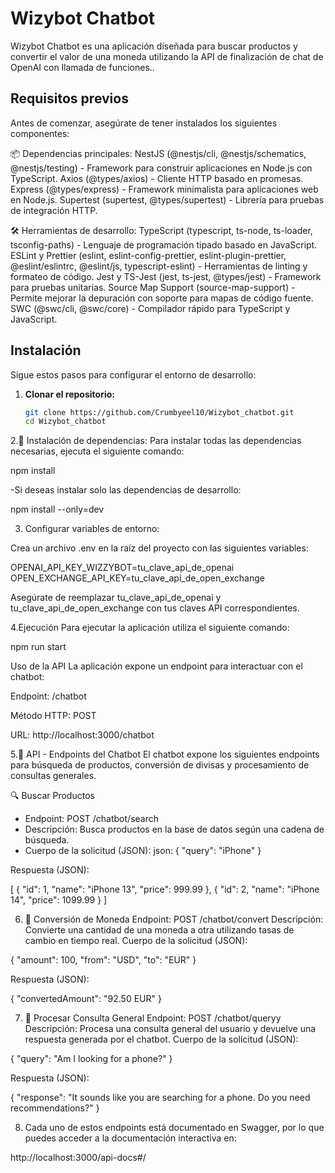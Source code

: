 
# Wizybot Chatbot

Wizybot Chatbot es una aplicación diseñada para buscar productos y convertir el valor de una moneda utilizando la API de finalización de chat de OpenAI con llamada de funciones..

## Requisitos previos

Antes de comenzar, asegúrate de tener instalados los siguientes componentes:

📦 Dependencias principales:
NestJS (@nestjs/cli, @nestjs/schematics, @nestjs/testing) - Framework para construir aplicaciones en Node.js con TypeScript.
Axios (@types/axios) - Cliente HTTP basado en promesas.
Express (@types/express) - Framework minimalista para aplicaciones web en Node.js.
Supertest (supertest, @types/supertest) - Librería para pruebas de integración HTTP.

🛠️ Herramientas de desarrollo:
TypeScript (typescript, ts-node, ts-loader, tsconfig-paths) - Lenguaje de programación tipado basado en JavaScript.
ESLint y Prettier (eslint, eslint-config-prettier, eslint-plugin-prettier, @eslint/eslintrc, @eslint/js, typescript-eslint) - Herramientas de linting y formateo de código.
Jest y TS-Jest (jest, ts-jest, @types/jest) - Framework para pruebas unitarias.
Source Map Support (source-map-support) - Permite mejorar la depuración con soporte para mapas de código fuente.
SWC (@swc/cli, @swc/core) - Compilador rápido para TypeScript y JavaScript.

## Instalación

Sigue estos pasos para configurar el entorno de desarrollo:

1. **Clonar el repositorio:**

   ```bash
   git clone https://github.com/Crumbyeel10/Wizybot_chatbot.git
   cd Wizybot_chatbot

2.🔧 Instalación de dependencias:
Para instalar todas las dependencias necesarias, ejecuta el siguiente comando:

npm install

-Si deseas instalar solo las dependencias de desarrollo:

npm install --only=dev

3. Configurar variables de entorno:

Crea un archivo .env en la raíz del proyecto con las siguientes variables:

OPENAI_API_KEY_WIZZYBOT=tu_clave_api_de_openai
OPEN_EXCHANGE_API_KEY=tu_clave_api_de_open_exchange

Asegúrate de reemplazar tu_clave_api_de_openai y tu_clave_api_de_open_exchange con tus claves API correspondientes.

4.Ejecución
Para ejecutar la aplicación  utiliza el siguiente comando:

npm run start


Uso de la API
La aplicación expone un endpoint para interactuar con el chatbot:

Endpoint: /chatbot

Método HTTP: POST

URL: http://localhost:3000/chatbot



5.📡 API - Endpoints del Chatbot
El chatbot expone los siguientes endpoints para búsqueda de productos, conversión de divisas y procesamiento de consultas generales.

🔍 Buscar Productos
- Endpoint: POST /chatbot/search
- Descripción: Busca productos en la base de datos según una cadena de búsqueda.
- Cuerpo de la solicitud (JSON):
 json:
{
  "query": "iPhone"
}


Respuesta (JSON):

[
  {
    "id": 1,
    "name": "iPhone 13",
    "price": 999.99
  },
  {
    "id": 2,
    "name": "iPhone 14",
    "price": 1099.99
  }
]



6. 💱 Conversión de Moneda
Endpoint: POST /chatbot/convert
Descripción: Convierte una cantidad de una moneda a otra utilizando tasas de cambio en tiempo real.
Cuerpo de la solicitud (JSON):

{
  "amount": 100,
  "from": "USD",
  "to": "EUR"
}


Respuesta (JSON):

{
  "convertedAmount": "92.50 EUR"
}

7. 🤖 Procesar Consulta General
Endpoint: POST /chatbot/queryy
Descripción: Procesa una consulta general del usuario y devuelve una respuesta generada por el chatbot.
Cuerpo de la solicitud (JSON):

{
  "query": "Am I looking for a phone?"
}

Respuesta (JSON):

{
  "response": "It sounds like you are searching for a phone. Do you need recommendations?"
}


8. Cada uno de estos endpoints está documentado en Swagger, por lo que puedes acceder a la documentación interactiva en:

http://localhost:3000/api-docs#/
